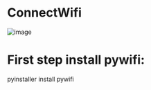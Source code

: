 # ConnectWifi
![image](https://github.com/DevMind89/ConnectWifi/assets/30567851/4dc90a22-97b9-4a0b-94d4-4e3b1aa14cf8)


# First step install pywifi:
pyinstaller install pywifi
